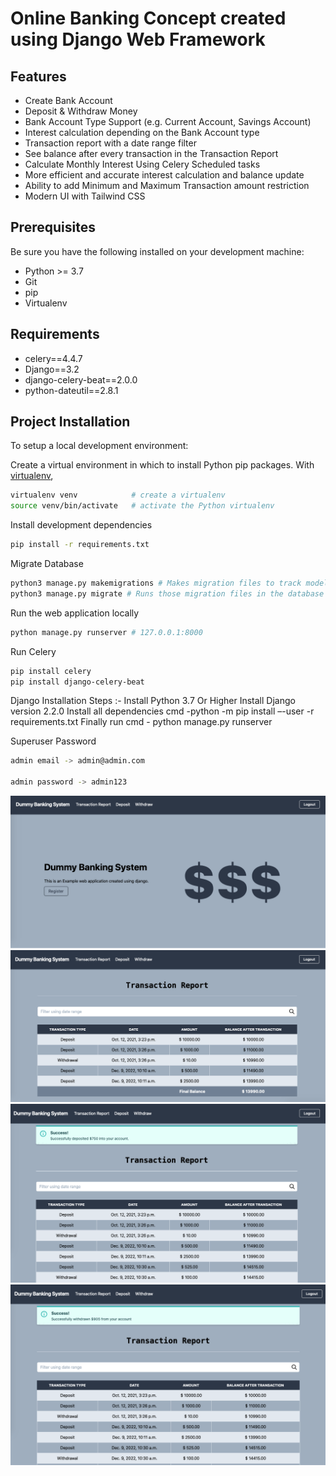 # Online Banking Concept created using Django Web Framework


## Features

* Create Bank Account
* Deposit & Withdraw Money
* Bank Account Type Support (e.g. Current Account, Savings Account)
* Interest calculation depending on the Bank Account type
* Transaction report with a date range filter 
* See balance after every transaction in the Transaction Report
* Calculate Monthly Interest Using Celery Scheduled tasks
* More efficient and accurate interest calculation and balance update
* Ability to add Minimum and Maximum Transaction amount restriction
* Modern UI with Tailwind CSS


## Prerequisites

Be sure you have the following installed on your development machine:

+ Python >= 3.7
+ Git
+ pip
+ Virtualenv

## Requirements

+ celery==4.4.7
+ Django==3.2
+ django-celery-beat==2.0.0
+ python-dateutil==2.8.1



## Project Installation
To setup a local development environment:

Create a virtual environment in which to install Python pip packages. With [virtualenv](https://pypi.python.org/pypi/virtualenv),
```bash
virtualenv venv            # create a virtualenv
source venv/bin/activate   # activate the Python virtualenv 
```


Install development dependencies
```bash
pip install -r requirements.txt
```

Migrate Database
```bash
python3 manage.py makemigrations # Makes migration files to track model changes
python3 manage.py migrate # Runs those migration files in the database
```

Run the web application locally
```bash
python manage.py runserver # 127.0.0.1:8000
```


Run Celery
```bash
pip install celery
pip install django-celery-beat 

```
Django Installation Steps :-
Install Python 3.7 Or Higher
Install Django version 2.2.0
Install all dependencies cmd -python -m pip install –-user -r requirements.txt
Finally run cmd - python manage.py runserver


Superuser Password
```bash
admin email -> admin@admin.com

admin password -> admin123
```

![Screenshotfront](Screenshot_front.png)
![Screenshottransaction](Screenshot_transaction.png)
![Screenshotdeposit](Screenshot_deposit.png)
![Screenshotwithdraw](Screenshot_withdraw.png)
